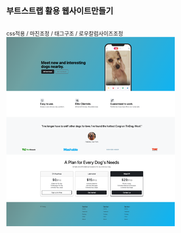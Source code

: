 ## 부트스트랩 활용 웹사이트만들기
<br>
css적용 / 마진조정 / 태그구조 / 로우칼럼사이즈조정
<img src="./sample.png" height=500 alt='sample'>
